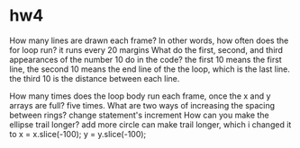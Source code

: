 # hw4
How many lines are drawn each frame? In other words, how often does the for loop run? it runs every 20 margins
What do the first, second, and third appearances of the number 10 do in the code? the first 10 means the first line, the second 10 means the end line of the the loop, which is the last line. the third 10 is the distance between each line.

How many times does the loop body run each frame, once the x and y arrays are full? five times.
What are two ways of increasing the spacing between rings? change statement's increment
How can you make the ellipse trail longer? add more circle can make trail longer, which i changed it to x = x.slice(-100); y = y.slice(-100); 
